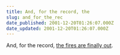 ```yaml
---
title: And, for the record, the
slug: and_for_the_rec
date_published: 2001-12-20T01:26:07.000Z
date_updated: 2001-12-20T01:26:07.000Z
---
```


And, for the record, [the fires are finally out](http://dailynews.yahoo.com/h/ap/20011219/us/attacks_fires.html).
